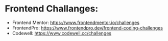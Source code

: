 # Frontend Challanges:

- Frontend Mentor: https://www.frontendmentor.io/challenges
- FrontendPro: https://www.frontendpro.dev/frontend-coding-challenges
- Codewell: https://www.codewell.cc/challenges
